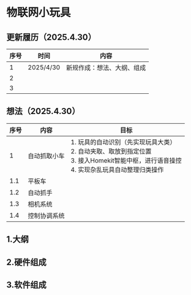 # 物联网小玩具

## 更新履历（2025.4.30）
| 序号 | 时间       | 内容                     |
| ---- | ---------- | ------------------------ |
| 1    | 2025/4/30  | 新规作成：想法、大纲、组成 |
| 2    |            |                          |
| 3    |            |                          |

## 想法（2025.4.30）
| 序号 | 内容         | 目标                                                                 |
| ---- | ------------ | -------------------------------------------------------------------- |
| 1    | 自动抓取小车 | 1. 玩具的自动识别（先实现玩具大类）<br>2. 自动夹取、取放到指定位置<br>3. 接入Homekit智能中枢，进行语音操控<br>4. 实现杂乱玩具自动整理归类操作 |
| 1.1  | 平板车       |                                                                     |
| 1.2  | 自动抓手     |                                                                     |
| 1.3  | 相机系统     |                                                                     |
| 1.4  | 控制协调系统 |                                                                     |

## 1.大纲

## 2.硬件组成

## 3.软件组成
